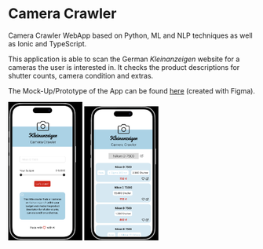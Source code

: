 # Camera Crawler

Camera Crawler WebApp based on Python, ML and NLP techniques as well as Ionic and TypeScript.

This application is able to scan the German _Kleinanzeigen_ website for a cameras the user is interested in. It checks the product descriptions for shutter counts, camera condition and extras.

The Mock-Up/Prototype of the App can be found [here](https://www.figma.com/proto/7BVitOpKyGlPLy78lpgwLQ/Camera-Crawler?page-id=0%3A1&node-id=1-2&node-type=canvas&viewport=-35%2C189%2C0.92&t=JgcSaZIYlKcvwtXW-1&scaling=scale-down&content-scaling=fixed) (created with Figma).

<img src="screens/screen1.png" alt="Screen 1" width="30%" /> <img src="screens/screen2.png" alt="Screen 2" width="30%" />
